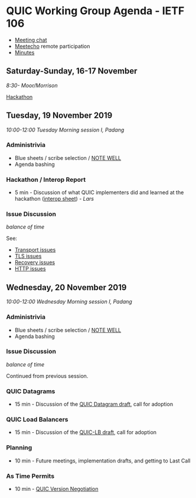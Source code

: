 # QUIC Working Group Agenda - IETF 106

* [Meeting chat](xmpp:quic@jabber.ietf.org?join)
* [Meetecho](http://www.meetecho.com/ietf106/quic) remote participation
* [Minutes](https://etherpad.ietf.org/p/notes-ietf-106-quic?useMonospaceFont=true)



## Saturday-Sunday, 16-17 November

*8:30-	Moor/Morrison*

[Hackathon](https://trac.ietf.org/trac/ietf/meeting/wiki/106hackathon)

## Tuesday, 19 November 2019

*10:00-12:00	Tuesday Morning session I, Padang*

### Administrivia

* Blue sheets / scribe selection / [NOTE WELL](https://www.ietf.org/about/note-well.html)
* Agenda bashing

### Hackathon / Interop Report

* 5 min - Discussion of what QUIC implementers did and learned at the hackathon ([interop sheet](https://docs.google.com/spreadsheets/d/1D0tW89vOoaScs3IY9RGC0UesWGAwE6xyLk0l4JtvTVg/edit#gid=1965785440)) - *Lars*


### Issue Discussion

*balance of time*

See:
 * [Transport issues](https://github.com/quicwg/base-drafts/issues?utf8=✓&q=is%3Aissue%20is%3Aopen%20label%3A-transport%20label%3Adesign)
 * [TLS issues](https://github.com/quicwg/base-drafts/issues?utf8=✓&q=is%3Aissue%20is%3Aopen%20label%3A-tls%20label%3Adesign)
 * [Recovery issues](https://github.com/quicwg/base-drafts/issues?utf8=✓&q=is%3Aissue%20is%3Aopen%20label%3A-recovery%20label%3Adesign)
 * [HTTP issues](https://github.com/quicwg/base-drafts/issues?utf8=✓&q=is%3Aissue+is%3Aopen+label%3A-http+label%3Adesign+)


## Wednesday, 20 November 2019

*10:00-12:00	Wednesday Morning session I, Padang*

### Administrivia

* Blue sheets / scribe selection / [NOTE WELL](https://www.ietf.org/about/note-well.html)
* Agenda bashing


### Issue Discussion

*balance of time*

Continued from previous session.


### QUIC Datagrams

* 15 min - Discussion of the [QUIC Datagram draft](https://tools.ietf.org/html/draft-pauly-quic-datagram-05), call for adoption

### QUIC Load Balancers

* 15 min - Discussion of the [QUIC-LB draft](https://tools.ietf.org/html/draft-duke-quic-load-balancers-06), call for adoption

### Planning

* 10 min - Future meetings, implementation drafts, and getting to Last Call


### As Time Permits

* 10 min - [QUIC Version Negotiation](https://tools.ietf.org/html/draft-schinazi-quic-version-negotiation-02.html)
